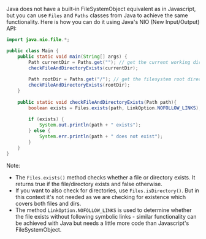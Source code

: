 Java does not have a built-in FileSystemObject equivalent as in Javascript, but you can use `Files` and `Paths` classes from Java to achieve the same functionality. 
Here is how you can do it using Java's NIO (New Input/Output) API:

```java
import java.nio.file.*;

public class Main {
    public static void main(String[] args) {
        Path currentDir = Paths.get(""); // get the current working directory 
        checkFileAndDirectoryExists(currentDir);
        
        Path rootDir = Paths.get("/"); // get the filesystem root directory
        checkFileAndDirectoryExists(rootDir);
    }
    
    public static void checkFileAndDirectoryExists(Path path){
        boolean exists = Files.exists(path, LinkOption.NOFOLLOW_LINKS);
        
        if (exists) {
            System.out.println(path + " exists");
        } else {
            System.err.println(path + " does not exist");
        }
    }
}
```
Note: 
- The `Files.exists()` method checks whether a file or directory exists. It returns true if the file/directory exists and false otherwise.
- If you want to also check for directories, use `Files.isDirectory()`. But in this context it's not needed as we are checking for existence which covers both files and dirs. 
- The method `LinkOption.NOFOLLOW_LINKS` is used to determine whether the file exists without following symbolic links - similar functionality can be achieved with Java but needs a little more code than Javascript's FileSystemObject.

